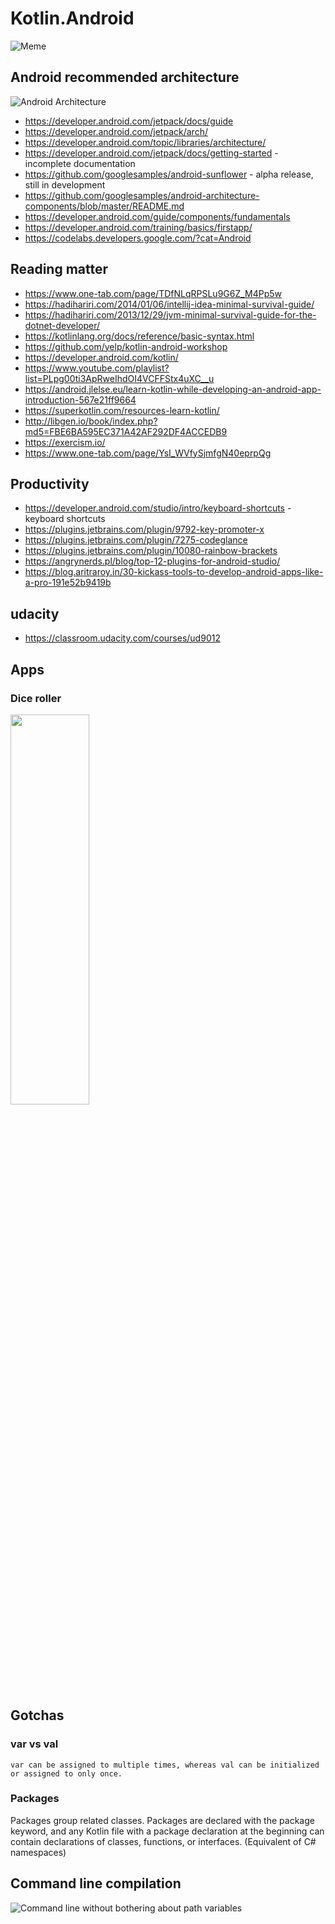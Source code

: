 # Kotlin.Android

![Meme](https://cdn-images-1.medium.com/max/1600/0*fg_6c7tcoexdgSng.jpg)

## Android recommended architecture
![Android Architecture](https://developer.android.com/topic/libraries/architecture/images/final-architecture.png)
* https://developer.android.com/jetpack/docs/guide
* https://developer.android.com/jetpack/arch/
* https://developer.android.com/topic/libraries/architecture/
* https://developer.android.com/jetpack/docs/getting-started - incomplete documentation
* https://github.com/googlesamples/android-sunflower - alpha release, still in development
* https://github.com/googlesamples/android-architecture-components/blob/master/README.md
* https://developer.android.com/guide/components/fundamentals
* https://developer.android.com/training/basics/firstapp/
* https://codelabs.developers.google.com/?cat=Android

## Reading matter
* https://www.one-tab.com/page/TDfNLqRPSLu9G6Z_M4Pp5w
* https://hadihariri.com/2014/01/06/intellij-idea-minimal-survival-guide/
* https://hadihariri.com/2013/12/29/jvm-minimal-survival-guide-for-the-dotnet-developer/
* https://kotlinlang.org/docs/reference/basic-syntax.html
* https://github.com/yelp/kotlin-android-workshop
* https://developer.android.com/kotlin/
* https://www.youtube.com/playlist?list=PLpg00ti3ApRweIhdOI4VCFFStx4uXC__u
* https://android.jlelse.eu/learn-kotlin-while-developing-an-android-app-introduction-567e21ff9664
* https://superkotlin.com/resources-learn-kotlin/
* http://libgen.io/book/index.php?md5=FBE6BA595EC371A42AF292DF4ACCEDB9
* https://exercism.io/
* https://www.one-tab.com/page/YsI_WVfySjmfgN40eprpQg

## Productivity
* https://developer.android.com/studio/intro/keyboard-shortcuts - keyboard shortcuts
* https://plugins.jetbrains.com/plugin/9792-key-promoter-x
* https://plugins.jetbrains.com/plugin/7275-codeglance
* https://plugins.jetbrains.com/plugin/10080-rainbow-brackets
* https://angrynerds.pl/blog/top-12-plugins-for-android-studio/
* https://blog.aritraroy.in/30-kickass-tools-to-develop-android-apps-like-a-pro-191e52b9419b

## udacity
* https://classroom.udacity.com/courses/ud9012

## Apps

### Dice roller
<img src="https://drive.google.com/uc?export=view&id=1CcVJMgxq4UOKCtPhRmSIs8t-0BS7vS-l" width ="50%" height="40%">

## Gotchas

### var vs val
    var can be assigned to multiple times, whereas val can be initialized or assigned to only once.
    
### Packages
Packages group related classes. Packages are declared with the package keyword, and any Kotlin file with a package declaration at the beginning can contain declarations of classes, functions, or interfaces. 
(Equivalent of C# namespaces)
    
## Command line compilation
![Command line without bothering about path variables](https://drive.google.com/uc?export=view&id=1447LFz3pLuU9s5dG1kTVjU97a6EJG6Sg)

